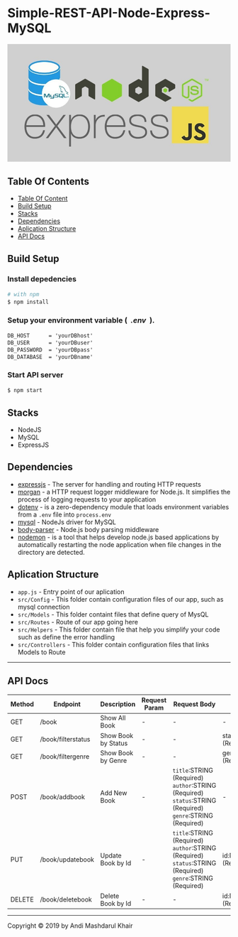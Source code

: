 # Simple-REST-API-Node-Express-MySQL

<p align="center">
  <a href="https://nodejs.org/">
    <img title="Restful API" width='700' src="https://raw.githubusercontent.com/arul29/Simple-REST-API-Node-Express-MySQL/master/img/ExpressMySQL.jpg">
  </a>
</p>

## Table Of Contents

- [Table Of Content](#table-of-content)
- [Build Setup](#build-setup)
- [Stacks](#stacks)
- [Dependencies](#dependencies)
- [Aplication Structure](#aplication-Structure)
- [API Docs](#api-docs)

## Build Setup

<h3>Install depedencies</h3>

```bash
# with npm
$ npm install
```

<h3>Setup your environment variable (&nbsp <i>.env</i>&nbsp ).</h3>

```env
DB_HOST      = 'yourDBhost'
DB_USER      = 'yourDBuser'
DB_PASSWORD  = 'yourDBpass'
DB_DATABASE  = 'yourDBname'
```

<h3>Start API server</h3>

```bash
$ npm start
```

## Stacks

- NodeJS
- MySQL
- ExpressJS

## Dependencies

- [expressjs](https://www.npmjs.com/package/express) - The server for handling and routing HTTP requests
- [morgan](https://www.npmjs.com/package/morgan) - a HTTP request logger middleware for Node.js. It simplifies the process of logging requests to your application
- [dotenv](https://www.npmjs.com/package/dotenv) - is a zero-dependency module that loads environment variables from a `.env` file into `process.env`
- [mysql](https://www.npmjs.com/package/mysql) - NodeJs driver for MySQL
- [body-parser](https://www.npmjs.com/package/body-parser) - Node.js body parsing middleware
- [nodemon](https://www.npmjs.com/package/nodemon) - is a tool that helps develop node.js based applications by automatically restarting the node application when file changes in the directory are detected.

## Aplication Structure

- `app.js` - Entry point of our aplication
- `src/Config` - This folder contain configuration files of our app, such as mysql connection
- `src/Models` - This folder containt files that define query of MysQL
- `src/Routes` - Route of our app going here
- `src/Helpers` - This folder contain file that help you simplify your code such as define the error handling
- `src/Controllers` - This folder contain configuration files that links Models to Route

---

## API Docs

| Method | Endpoint           | Description         | Request Param | Request Body                                                                                              | Request Query            |
| ------ | ------------------ | ------------------- | ------------- | --------------------------------------------------------------------------------------------------------- | ------------------------ |
| GET    | /book              | Show All Book       | -             | -                                                                                                         | -                        |
| GET    | /book/filterstatus | Show Book by Status | -             | -                                                                                                         | status:STRING (Required) |
| GET    | /book/filtergenre  | Show Book by Genre  | -             | -                                                                                                         | genre:STRING (Required)  |
| POST   | /book/addbook      | Add New Book        | -             | `title`:STRING (Required) `author`:STRING (Required) `status`:STRING (Required) `genre`:STRING (Required) | -                        |
| PUT    | /book/updatebook   | Update Book by Id   | -             | `title`:STRING (Required) `author`:STRING (Required) `status`:STRING (Required) `genre`:STRING (Required) | id:NUMBER (Required)     |
| DELETE | /book/deletebook   | Delete Book by Id   | -             | -                                                                                                         | id:NUMBER (Required)     |

---

Copyright © 2019 by Andi Mashdarul Khair
